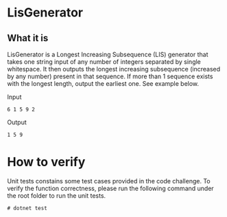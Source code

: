 # LisGenerator

## What it is

LisGenerator is a Longest Increasing Subsequence (LIS) generator that takes one string input of any number of integers separated by single whitespace. It then outputs the longest increasing subsequence (increased by any number) present in that sequence. If more than 1 sequence exists with the longest length, output the earliest one. See example below.

Input
``` 
6 1 5 9 2
```
Output
```
1 5 9
```

# How to verify

Unit tests constains some test cases provided in the code challenge. To verify the function correctness, please run the following command under the root folder to run the unit tests.

```
# dotnet test
```

